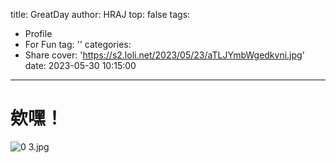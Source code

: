 title: GreatDay
author: HRAJ
top: false
tags:
  - Profile
  - For Fun
tag: ''
categories:
  - Share
cover: 'https://s2.loli.net/2023/05/23/aTLJYmbWgedkvni.jpg'
date: 2023-05-30 10:15:00
---
# 欸嘿！

![0 _3_.jpg](https://s2.loli.net/2023/05/23/g24rYGTy73UhzNb.jpg)